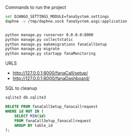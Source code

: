 Commands to run the project

```bash
set DJANGO_SETTINGS_MODULE=fanaSystem.settings
daphne -u /tmp/daphne.sock fanaSystem.asgi:application


python manage.py runserver 0.0.0.0:8000
python manage.py collectstatic
python manage.py makemigrations fanaCallSetup
python manage.py migrate
python manage.py startapp fanaMonitoring

```

URLS
- http://127.0.0.1:8000/fanaCall/setup/
- http://127.0.0.1:8000/fanaDashboard/



SQL to cleanup
```bash
sqlite3 db.sqlite3
```

```sql
DELETE FROM fanaCallSetup_fanacallrequest
WHERE id NOT IN (
    SELECT MIN(id)
    FROM fanaCallSetup_fanacallrequest
    GROUP BY table_id
);
```
